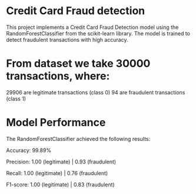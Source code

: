 # Credit Card Fraud detection
This project implements a Credit Card Fraud Detection model using the RandomForestClassifier from the scikit-learn library.
The model is trained to detect fraudulent transactions with high accuracy.

# From dataset we take 30000 transactions, where:
29906 are legitimate transactions (class 0)
94 are fraudulent transactions (class 1)

# Model Performance
The RandomForestClassifier achieved the following results:

Accuracy: 99.89%

Precision: 1.00 (legitimate) | 0.93 (fraudulent)

Recall: 1.00 (legitimate) | 0.76 (fraudulent)

F1-score: 1.00 (legitimate) | 0.83 (fraudulent)
